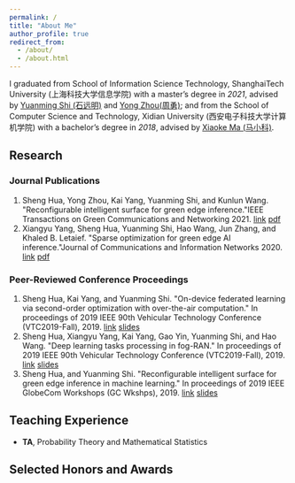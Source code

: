 ```yaml
---
permalink: /
title: "About Me"
author_profile: true
redirect_from: 
  - /about/
  - /about.html
---
```


I graduated from School of Information Science Technology, ShanghaiTech University (上海科技大学信息学院) with a master’s degree in *2021*, advised by [Yuanming Shi (石远明)](https://faculty.sist.shanghaitech.edu.cn/faculty/shiym/home.html) and [Yong Zhou(周勇)](https://faculty.sist.shanghaitech.edu.cn/faculty/zhouyong/); and from the School of Computer Science and Technology, Xidian University (西安电子科技大学计算机学院) with a bachelor’s degree in *2018*, advised by [Xiaoke Ma (马小科)](https://web.xidian.edu.cn/xkma/).


## Research
### Journal Publications
1. Sheng Hua, Yong Zhou, Kai Yang, Yuanming Shi, and Kunlun Wang. "Reconfigurable intelligent surface for green edge inference."IEEE Transactions on Green Communications and Networking 2021. [link](https://ieeexplore.ieee.org/abstract/document/9352968) [pdf](http://dreamerhua.github.io/files/TGCN_paper.pdf)
2. Xiangyu Yang, Sheng Hua, Yuanming Shi, Hao Wang, Jun Zhang, and Khaled B. Letaief. "Sparse optimization for green edge AI inference."Journal of Communications and Information Networks 2020. [link](https://ieeexplore.ieee.org/document/9055106) [pdf](http://dreamerhua.github.io/files/JCIN_paper.pdf)

### Peer-Reviewed Conference Proceedings
1. Sheng Hua, Kai Yang, and Yuanming Shi. "On-device federated learning via second-order optimization with over-the-air computation." In proceedings of 2019 IEEE 90th Vehicular Technology Conference (VTC2019-Fall), 2019. [link](https://ieeexplore.ieee.org/document/8891310) [slides](https://dreamerhua.github.io/files/[VTC19]On-device%20Fed%20Learning%20slides.pdf)
2. Sheng Hua, Xiangyu Yang, Kai Yang, Gao Yin, Yuanming Shi, and Hao Wang. "Deep learning tasks processing in fog-RAN." In proceedings of 2019 IEEE 90th Vehicular Technology Conference (VTC2019-Fall), 2019. [link](https://ieeexplore.ieee.org/document/8891505/) [slides](https://dreamerhua.github.io/files/[VTC19]Fog-RAN%20slides.pdf)
3. Sheng Hua, and Yuanming Shi. "Reconfigurable intelligent surface for green edge inference in machine learning." In proceedings of 2019 IEEE GlobeCom Workshops (GC Wkshps), 2019. [link](https://ieeexplore.ieee.org/document/9024398/) [slides](https://dreamerhua.github.io/files/[GlobeCom19]RIS%20for%20Green%20Edge%20Inference%20slides.pdf)


## Teaching Experience
* **TA**, Probability Theory and Mathematical Statistics

## Selected Honors and Awards




